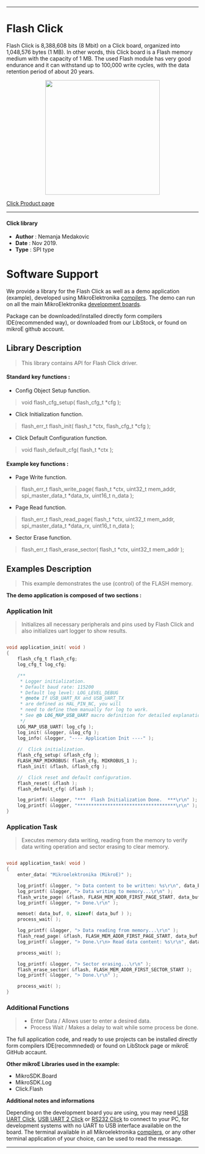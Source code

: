 

---
# Flash Click

Flash Click is 8,388,608 bits (8 Mbit) on a Click board, organized into 1,048,576 bytes (1 MB).
In other words, this Click board is a Flash memory medium with the capacity of 1 MB.
The used Flash module has very good endurance and it can withstand up to 100,000 write cycles, with the data retention period of about 20 years.

<p align="center">
  <img src="https://download.mikroe.com/images/click_for_ide/flash_click.png" height=300px>
</p>

[Click Product page](https://www.mikroe.com/flash-click)

---


#### Click library

- **Author**        : Nemanja Medakovic
- **Date**          : Nov 2019.
- **Type**          : SPI type


# Software Support

We provide a library for the Flash Click 
as well as a demo application (example), developed using MikroElektronika 
[compilers](https://shop.mikroe.com/compilers).
The demo can run on all the main MikroElektronika [development boards](https://shop.mikroe.com/development-boards).

Package can be downloaded/installed directly form compilers IDE(recommended way), or downloaded from our LibStock, or found on mikroE github account.

## Library Description

> This library contains API for Flash Click driver.

#### Standard key functions :

- Config Object Setup function.
> void flash_cfg_setup( flash_cfg_t *cfg );
 
- Click Initialization function.
> flash_err_t flash_init( flash_t *ctx, flash_cfg_t *cfg );

- Click Default Configuration function.
> void flash_default_cfg( flash_t *ctx );

#### Example key functions :

- Page Write function.
> flash_err_t flash_write_page( flash_t *ctx, uint32_t mem_addr, spi_master_data_t *data_tx, uint16_t n_data );
 
- Page Read function.
> flash_err_t flash_read_page( flash_t *ctx, uint32_t mem_addr, spi_master_data_t *data_rx, uint16_t n_data );

- Sector Erase function.
> flash_err_t flash_erase_sector( flash_t *ctx, uint32_t mem_addr );

## Examples Description

>
> This example demonstrates the use (control) of the FLASH memory.
>

**The demo application is composed of two sections :**

### Application Init

>
> Initializes all necessary peripherals and pins used by Flash Click and also
> initializes uart logger to show results.
>

```c

void application_init( void )
{
    flash_cfg_t flash_cfg;
    log_cfg_t log_cfg;

    /** 
     * Logger initialization.
     * Default baud rate: 115200
     * Default log level: LOG_LEVEL_DEBUG
     * @note If USB_UART_RX and USB_UART_TX 
     * are defined as HAL_PIN_NC, you will 
     * need to define them manually for log to work. 
     * See @b LOG_MAP_USB_UART macro definition for detailed explanation.
     */
    LOG_MAP_USB_UART( log_cfg );
    log_init( &logger, &log_cfg );
    log_info( &logger, "---- Application Init ----" );
    
    //  Click initialization.
    flash_cfg_setup( &flash_cfg );
    FLASH_MAP_MIKROBUS( flash_cfg, MIKROBUS_1 );
    flash_init( &flash, &flash_cfg );

    //  Click reset and default configuration.
    flash_reset( &flash );
    flash_default_cfg( &flash );

    log_printf( &logger, "***  Flash Initialization Done.  ***\r\n" );
    log_printf( &logger, "************************************\r\n" );
}

```

### Application Task

>
> Executes memory data writing, reading from the memory to verify data writing
> operation and sector erasing to clear memory.
>

```c

void application_task( void )
{
    enter_data( "Mikroelektronika (MikroE)" );

    log_printf( &logger, "> Data content to be written: %s\r\n", data_buf );
    log_printf( &logger, "> Data writing to memory...\r\n" );
    flash_write_page( &flash, FLASH_MEM_ADDR_FIRST_PAGE_START, data_buf, n_data );
    log_printf( &logger, "> Done.\r\n" );

    memset( data_buf, 0, sizeof( data_buf ) );
    process_wait( );

    log_printf( &logger, "> Data reading from memory...\r\n" );
    flash_read_page( &flash, FLASH_MEM_ADDR_FIRST_PAGE_START, data_buf, n_data );
    log_printf( &logger, "> Done.\r\n> Read data content: %s\r\n", data_buf );

    process_wait( );

    log_printf( &logger, "> Sector erasing...\r\n" );
    flash_erase_sector( &flash, FLASH_MEM_ADDR_FIRST_SECTOR_START );
    log_printf( &logger, "> Done.\r\n" );

    process_wait( );
}

```

### Additional Functions

>
> - Enter Data / Allows user to enter a desired data.
> - Process Wait / Makes a delay to wait while some process be done.
>

The full application code, and ready to use projects can be  installed directly form compilers IDE(recommneded) or found on LibStock page or mikroE GitHub accaunt.

**Other mikroE Libraries used in the example:**

- MikroSDK.Board
- MikroSDK.Log
- Click.Flash

**Additional notes and informations**

Depending on the development board you are using, you may need 
[USB UART Click](https://shop.mikroe.com/usb-uart-click), 
[USB UART 2 Click](https://shop.mikroe.com/usb-uart-2-click) or 
[RS232 Click](https://shop.mikroe.com/rs232-click) to connect to your PC, for 
development systems with no UART to USB interface available on the board. The 
terminal available in all Mikroelektronika 
[compilers](https://shop.mikroe.com/compilers), or any other terminal application 
of your choice, can be used to read the message.



---
